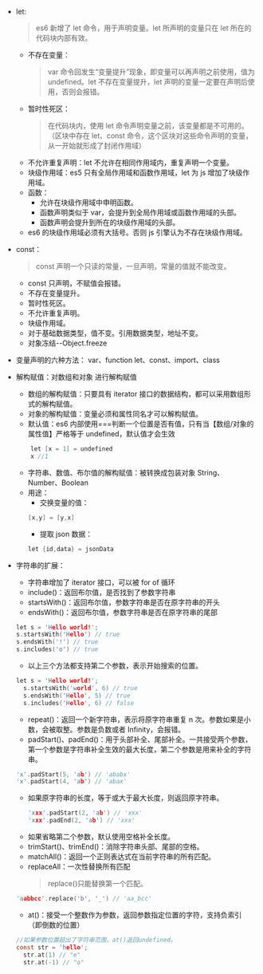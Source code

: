 - let:
  > es6 新增了 let 命令，用于声明变量。let 所声明的变量只在 let 所在的代码块内部有效。
  - 不存在变量：
    > var 命令回发生“变量提升”现象，即变量可以再声明之前使用，值为 undefined。let 不存在变量提升，let 声明的变量一定要在声明后使用，否则会报错。
  - 暂时性死区：
    > 在代码块内，使用 let 命令声明变量之前，该变量都是不可用的。（区块中存在 let、const 命令，这个区块对这些命令声明的变量，从一开始就形成了封闭作用域）
  - 不允许重复声明：let 不允许在相同作用域内，重复声明一个变量。
  - 块级作用域：es5 只有全局作用域和函数作用域，let 为 js 增加了块级作用域。
  - 函数：
    - 允许在块级作用域中申明函数。
    - 函数声明类似于 var，会提升到全局作用域或函数作用域的头部。
    - 函数声明会提升到所在的块级作用域的头部。
  - es6 的块级作用域必须有大括号。否则 js 引擎认为不存在块级作用域。
- const：

  > const 声明一个只读的常量，一旦声明，常量的值就不能改变。

  - const 只声明，不赋值会报错。
  - 不存在变量提升。
  - 暂时性死区。
  - 不允许重复声明。
  - 块级作用域。
  - 对于基础数据类型，值不变。引用数据类型，地址不变。
  - 对象冻结--Object.freeze

- 变量声明的六种方法：
  var、function
  let、const、import、class

- 解构赋值：对数组和对象 进行解构赋值
  - 数组的解构赋值：只要具有 iterator 接口的数据结构，都可以采用数组形式的解构赋值。
  - 对象的解构赋值：变量必须和属性同名才可以解构赋值。
  - 默认值：es6 内部使用===判断一个位置是否有值，只有当【数组/对象的属性值】严格等于 undefined，默认值才会生效
  ```c
      let [x = 1] = undefined
      x //1
  ```
  - 字符串、数值、布尔值的解构赋值：被转换成包装对象 String、Number、Boolean
  - 用途：
    - 交换变量的值：
    ```c
    [x,y] = [y,x]
    ```
    - 提取 json 数据：
    ```c
    let {id,data} = jsonData
    ```
- 字符串的扩展：
  - 字符串增加了 iterator 接口，可以被 for of 循环
  - include()：返回布尔值，是否找到了参数字符串
  - startsWith()：返回布尔值，参数字符串是否在原字符串的开头
  - endsWith()：返回布尔值，参数字符串是否在原字符串的尾部
  ```c
  let s = 'Hello world!';
  s.startsWith('Hello') // true
  s.endsWith('!') // true
  s.includes('o') // true
  ```
  - 以上三个方法都支持第二个参数，表示开始搜索的位置。
  ```c
  let s = 'Hello world!';
    s.startsWith('world', 6) // true
    s.endsWith('Hello', 5) // true
    s.includes('Hello', 6) // false
  ```
  - repeat()：返回一个新字符串，表示将原字符串重复 n 次。参数如果是小数，会被取整。参数是负数或者 Infinity，会报错。
  - padStart()、padEnd()：用于头部补全、尾部补全。一共接受两个参数，第一个参数是字符串补全生效的最大长度，第二个参数是用来补全的字符串。
  ```c
  'x'.padStart(5, 'ab') // 'ababx'
  'x'.padStart(4, 'ab') // 'abax'
  ```
  - 如果原字符串的长度，等于或大于最大长度，则返回原字符串。
    ```c
    'xxx'.padStart(2, 'ab') // 'xxx'
    'xxx'.padEnd(2, 'ab') // 'xxx'
    ```
  - 如果省略第二个参数，默认使用空格补全长度。
  - trimStart()、trimEnd()：消除字符串头部、尾部的空格。
  - matchAll()：返回一个正则表达式在当前字符串的所有匹配。
  - replaceAll：一次性替换所有匹配
    > replace()只能替换第一个匹配。
  ```c
  'aabbcc'.replace('b', '_') // 'aa_bcc'
  ```
  - at()：接受一个整数作为参数，返回参数指定位置的字符，支持负索引（即倒数的位置）
  ```c
  //如果参数位置超出了字符串范围，at()返回undefined。
  const str = 'hello';
    str.at(1) // "e"
    str.at(-1) // "o"
  ```
